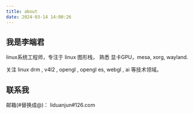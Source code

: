 ```yaml
---
title: about
date: 2024-03-14 14:00:26
---
```

## 我是李端君

linux系统工程师，专注于 linux 图形栈， 熟悉 显卡GPU，mesa, xorg, wayland.

关注 linux drm , v4l2 , opengl , opengl es, webgl , ai 等技术领域。

## 联系我

邮箱(#替换成@)： liduanjun#126.com
